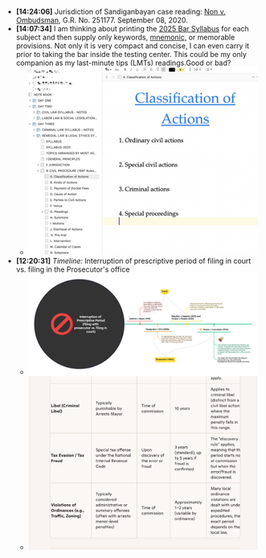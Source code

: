 - **[14:24:06]** Jurisdiction of Sandiganbayan case reading: [Non v. Ombudsman](https://elibrary.judiciary.gov.ph/thebookshelf/showdocs/1/66528), G.R. No. 251177. September 08, 2020.
- **[14:07:34]** I am thinking about printing the [2025 Bar Syllabus]([[BarSyllabus/2025]]) for each subject and then supply only keywords, [mnemonic,]([[Mnemonic]]) or memorable provisions. Not only it is very compact and concise, I can even carry it prior to taking the bar inside the testing center. This could be my only companion as my last-minute tips (LMTs) readings.Good or bad?
	- ![CleanShot 2025-04-24 at 14.06.43@2x.png](../assets/CleanShot_2025-04-24_at_14.06.43@2x_1745474858417_0.png)
- **[12:20:31]** *Timeline:* Interruption of prescriptive period of filing in court vs. filing in the Prosecutor's office
	- ![Interruption of Prescriptive Period.png](../assets/Interruption_of_Prescriptive_Period_1745481188911_0.png)
	- ![CleanShot 2025-04-24 at 12.20.14@2x.png](../assets/CleanShot_2025-04-24_at_12.20.14@2x_1745468434682_0.png)